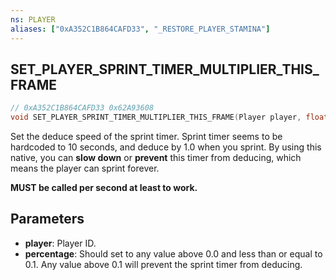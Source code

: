 ```yaml
---
ns: PLAYER
aliases: ["0xA352C1B864CAFD33", "_RESTORE_PLAYER_STAMINA"]
---
```

## SET_PLAYER_SPRINT_TIMER_MULTIPLIER_THIS_FRAME

```c
// 0xA352C1B864CAFD33 0x62A93608
void SET_PLAYER_SPRINT_TIMER_MULTIPLIER_THIS_FRAME(Player player, float percentage);
```
Set the deduce speed of the sprint timer. Sprint timer seems to be hardcoded to 10 seconds, and deduce by 1.0 when you sprint.
By using this native, you can **slow down** or **prevent** this timer from deducing, which means the player can sprint forever.

**MUST be called per second at least to work.**

## Parameters
* **player**: Player ID.
* **percentage**: Should set to any value above 0.0 and less than or equal to 0.1. Any value above 0.1 will prevent the sprint timer from deducing.

